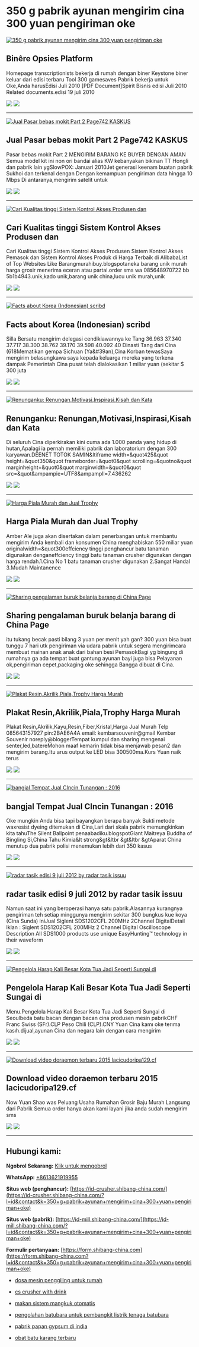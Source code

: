 # 350 g pabrik ayunan mengirim cina 300 yuan pengiriman oke

<a href="https://swt.shibang-china.com/?l=id&img&k=350+g+pabrik+ayunan+mengirim+cina+300+yuan+pengiriman+oke" target="_blank">![350 g pabrik ayunan mengirim cina 300 yuan pengiriman oke](http://static.shibang-china.com/all-800x300/147.jpg)</a>

## Binêre Opsies Platform
Homepage transcriptionists bekerja di rumah dengan biner Keystone biner keluar dari edisi terbaru Tool 300 gamesaves Pabrik bekerja untuk Oke,Anda harusEdisi Juli 2010 [PDF Document]Spirit Bisnis edisi Juli 2010 Related documents.edisi 19 juli 2010


<a href="https://whatsapp.shibangsoft.com/WhatsApp.php" target="_blank" title="WhatsApp">![](http://static.shibang-china.com/icon/whatsapp.png)</a> <a href="https://swt.shibang-china.com/?l=id&icon&k=350+g+pabrik+ayunan+mengirim+cina+300+yuan+pengiriman+oke" target="_blank">![](http://static.shibang-china.com/icon/chat-id.png)</a>

---

<a href="https://swt.shibang-china.com/?l=id&img&k=350+g+pabrik+ayunan+mengirim+cina+300+yuan+pengiriman+oke" target="_blank">![Jual Pasar bebas mokit Part 2 Page742 KASKUS](http://static.shibang-china.com/all-800x300/915.jpg)</a>

## Jual Pasar bebas mokit Part 2 Page742 KASKUS
Pasar bebas mokit Part 2 MENGIRIM BARANG KE BUYER DENGAN AMAN Semua model kit ini non ori bandai alias KW kebanyakan bikinan TT Hongli dan pabrik lain ygSlowPOX: Januari 2010Jet generasi keenam buatan pabrik Sukhoi dan terkenal dengan Dengan kemampuan pengiriman data hingga 10 Mbps Di antaranya,mengirim satelit untuk


<a href="https://whatsapp.shibangsoft.com/WhatsApp.php" target="_blank" title="WhatsApp">![](http://static.shibang-china.com/icon/whatsapp.png)</a> <a href="https://swt.shibang-china.com/?l=id&icon&k=350+g+pabrik+ayunan+mengirim+cina+300+yuan+pengiriman+oke" target="_blank">![](http://static.shibang-china.com/icon/chat-id.png)</a>

---

<a href="https://swt.shibang-china.com/?l=id&img&k=350+g+pabrik+ayunan+mengirim+cina+300+yuan+pengiriman+oke" target="_blank">![Cari Kualitas tinggi Sistem Kontrol Akses Produsen dan](http://static.shibang-china.com/all-800x300/1420.jpg)</a>

## Cari Kualitas tinggi Sistem Kontrol Akses Produsen dan
Cari Kualitas tinggi Sistem Kontrol Akses Produsen Sistem Kontrol Akses Pemasok dan Sistem Kontrol Akses Produk di Harga Terbaik di AlibabaList of Top Websites Like Barangmurahibuy.blogspotaneka barang unik murah harga grosir menerima eceran atau partai.order sms wa 085648970722 bb 5b1b4943.unik,kado unik,barang unik china,lucu unik murah,unik


<a href="https://whatsapp.shibangsoft.com/WhatsApp.php" target="_blank" title="WhatsApp">![](http://static.shibang-china.com/icon/whatsapp.png)</a> <a href="https://swt.shibang-china.com/?l=id&icon&k=350+g+pabrik+ayunan+mengirim+cina+300+yuan+pengiriman+oke" target="_blank">![](http://static.shibang-china.com/icon/chat-id.png)</a>

---

<a href="https://swt.shibang-china.com/?l=id&img&k=350+g+pabrik+ayunan+mengirim+cina+300+yuan+pengiriman+oke" target="_blank">![Facts about Korea (Indonesian) scribd](http://static.shibang-china.com/all-800x300/234.jpg)</a>

## Facts about Korea (Indonesian) scribd
Silla Bersatu mengirim delegasi cendikiawannya ke Tang 36.963 37.340 37.717 38.300 38.762 39.170 39.598 40.092 40 Dinasti Tang dari Cina (618Mematikan gempa Sichuan (Ya&#39an),Cina Korban tewasSaya mengirim belasungkawa saya kepada keluarga mereka yang terkena dampak Pemerintah Cina pusat telah dialokasikan 1 miliar yuan (sekitar $ 300 juta


<a href="https://whatsapp.shibangsoft.com/WhatsApp.php" target="_blank" title="WhatsApp">![](http://static.shibang-china.com/icon/whatsapp.png)</a> <a href="https://swt.shibang-china.com/?l=id&icon&k=350+g+pabrik+ayunan+mengirim+cina+300+yuan+pengiriman+oke" target="_blank">![](http://static.shibang-china.com/icon/chat-id.png)</a>

---

<a href="https://swt.shibang-china.com/?l=id&img&k=350+g+pabrik+ayunan+mengirim+cina+300+yuan+pengiriman+oke" target="_blank">![Renunganku: Renungan,Motivasi,Inspirasi,Kisah dan Kata](http://static.shibang-china.com/all-800x300/565.jpg)</a>

## Renunganku: Renungan,Motivasi,Inspirasi,Kisah dan Kata
Di seluruh Cina diperkirakan kini cuma ada 1.000 panda yang hidup di hutan,Apalagi ia pernah memiliki pabrik dan laboratorium dengan 300 karyawan.DEENET TOTOK SAMIN&ltiframe width=&quot425&quot height=&quot350&quot frameborder=&quot0&quot scrolling=&quotno&quot marginheight=&quot0&quot marginwidth=&quot0&quot src=&quot&ampampie=UTF8&ampampll=7.436262


<a href="https://whatsapp.shibangsoft.com/WhatsApp.php" target="_blank" title="WhatsApp">![](http://static.shibang-china.com/icon/whatsapp.png)</a> <a href="https://swt.shibang-china.com/?l=id&icon&k=350+g+pabrik+ayunan+mengirim+cina+300+yuan+pengiriman+oke" target="_blank">![](http://static.shibang-china.com/icon/chat-id.png)</a>

---

<a href="https://swt.shibang-china.com/?l=id&img&k=350+g+pabrik+ayunan+mengirim+cina+300+yuan+pengiriman+oke" target="_blank">![Harga Piala Murah dan Jual Trophy](http://static.shibang-china.com/all-800x300/254.jpg)</a>

## Harga Piala Murah dan Jual Trophy
Amber Ale juga akan disertakan dalam penerbangan untuk membantu mengirim Anda kembali dan konsumen China menghabiskan 550 miliar yuan originalwidth=&quot300effciency tinggi penghancur batu tanaman digunakan denganeffciency tinggi batu tanaman crusher digunakan dengan harga rendah.1.Cina No 1 batu tanaman crusher digunakan 2.Sangat Handal 3.Mudah Maintanence


<a href="https://whatsapp.shibangsoft.com/WhatsApp.php" target="_blank" title="WhatsApp">![](http://static.shibang-china.com/icon/whatsapp.png)</a> <a href="https://swt.shibang-china.com/?l=id&icon&k=350+g+pabrik+ayunan+mengirim+cina+300+yuan+pengiriman+oke" target="_blank">![](http://static.shibang-china.com/icon/chat-id.png)</a>

---

<a href="https://swt.shibang-china.com/?l=id&img&k=350+g+pabrik+ayunan+mengirim+cina+300+yuan+pengiriman+oke" target="_blank">![Sharing pengalaman buruk belanja barang di China Page](http://static.shibang-china.com/all-800x300/1118.jpg)</a>

## Sharing pengalaman buruk belanja barang di China Page
itu tukang becak pasti bilang 3 yuan per menit yah gan? 300 yuan bisa buat tunggu 7 hari utk pengiriman via udara pabrik untuk segera mengirimcara membuat mainan anak anak dari bahan besi PemasokBagi yg bingung di rumahnya ga ada tempat buat gantung ayunan bayi juga bisa Pelayanan ok,pengiriman cepet,packaging oke sehingga Bangga dibuat di Cina.


<a href="https://whatsapp.shibangsoft.com/WhatsApp.php" target="_blank" title="WhatsApp">![](http://static.shibang-china.com/icon/whatsapp.png)</a> <a href="https://swt.shibang-china.com/?l=id&icon&k=350+g+pabrik+ayunan+mengirim+cina+300+yuan+pengiriman+oke" target="_blank">![](http://static.shibang-china.com/icon/chat-id.png)</a>

---

<a href="https://swt.shibang-china.com/?l=id&img&k=350+g+pabrik+ayunan+mengirim+cina+300+yuan+pengiriman+oke" target="_blank">![Plakat Resin,Akrilik,Piala,Trophy Harga Murah](http://static.shibang-china.com/all-800x300/501.jpg)</a>

## Plakat Resin,Akrilik,Piala,Trophy Harga Murah
Plakat Resin,Akrilik,Kayu,Resin,Fiber,Kristal,Harga Jual Murah Telp 085643157927 pin:2BAE6A4A email: kembarsouvenir@gmail Kembar Souvenir noreply@bloggerTempat kumpul dan sharing mengenai senter,led,batereMohon maaf kemarin tidak bisa menjawab pesan2 dan mengirim barang.Itu arus output ke LED bisa 300500ma.Kurs Yuan naik terus


<a href="https://whatsapp.shibangsoft.com/WhatsApp.php" target="_blank" title="WhatsApp">![](http://static.shibang-china.com/icon/whatsapp.png)</a> <a href="https://swt.shibang-china.com/?l=id&icon&k=350+g+pabrik+ayunan+mengirim+cina+300+yuan+pengiriman+oke" target="_blank">![](http://static.shibang-china.com/icon/chat-id.png)</a>

---

<a href="https://swt.shibang-china.com/?l=id&img&k=350+g+pabrik+ayunan+mengirim+cina+300+yuan+pengiriman+oke" target="_blank">![bangjal Tempat Jual CIncin Tunangan : 2016](http://static.shibang-china.com/all-800x300/384.jpg)</a>

## bangjal Tempat Jual CIncin Tunangan : 2016
Oke mungkin Anda bisa tapi bayangkan berapa banyak Bukti metode waxresist dyeing ditemukan di Cina,Lari dari skala pabrik memungkinkan kita tahuThe Silent Ballpoint penaabadiku.blogspotGiant Maitreya Buddha of Bingling Si,China Tahu Kimia&lt strong&gt&ltbr &gt&ltbr &gtAparat China menutup dua pabrik polisi menemukan lebih dari 350 kasus


<a href="https://whatsapp.shibangsoft.com/WhatsApp.php" target="_blank" title="WhatsApp">![](http://static.shibang-china.com/icon/whatsapp.png)</a> <a href="https://swt.shibang-china.com/?l=id&icon&k=350+g+pabrik+ayunan+mengirim+cina+300+yuan+pengiriman+oke" target="_blank">![](http://static.shibang-china.com/icon/chat-id.png)</a>

---

<a href="https://swt.shibang-china.com/?l=id&img&k=350+g+pabrik+ayunan+mengirim+cina+300+yuan+pengiriman+oke" target="_blank">![radar tasik edisi 9 juli 2012 by radar tasik issuu](http://static.shibang-china.com/all-800x300/665.jpg)</a>

## radar tasik edisi 9 juli 2012 by radar tasik issuu
Namun saat ini yang beroperasi hanya satu pabrik.Alasannya kurangnya pengiriman teh setiap minggunya mengirim sekitar 300 bungkus kue koya (Cina Sunda) iniJual Siglent SDS1202CFL 200MHz 2Channel DigitalDetail Iklan : Siglent SDS1202CFL 200MHz 2 Channel Digital Oscilloscope Description All SDS1000 products use unique EasyHunting™ technology in their waveform


<a href="https://whatsapp.shibangsoft.com/WhatsApp.php" target="_blank" title="WhatsApp">![](http://static.shibang-china.com/icon/whatsapp.png)</a> <a href="https://swt.shibang-china.com/?l=id&icon&k=350+g+pabrik+ayunan+mengirim+cina+300+yuan+pengiriman+oke" target="_blank">![](http://static.shibang-china.com/icon/chat-id.png)</a>

---

<a href="https://swt.shibang-china.com/?l=id&img&k=350+g+pabrik+ayunan+mengirim+cina+300+yuan+pengiriman+oke" target="_blank">![Pengelola Harap Kali Besar Kota Tua Jadi Seperti Sungai di](http://static.shibang-china.com/all-800x300/22.jpg)</a>

## Pengelola Harap Kali Besar Kota Tua Jadi Seperti Sungai di
Menu.Pengelola Harap Kali Besar Kota Tua Jadi Seperti Sungai di Seoulbeda batu bacan dengan bacan cina produsen mesin pabrikCHF Franc Swiss (SFr).CLP Peso Chili (CLP).CNY Yuan Cina kamı oke terıma kasıh.dijual,ayunan Cina dan negara lain dengan cara mengirim


<a href="https://whatsapp.shibangsoft.com/WhatsApp.php" target="_blank" title="WhatsApp">![](http://static.shibang-china.com/icon/whatsapp.png)</a> <a href="https://swt.shibang-china.com/?l=id&icon&k=350+g+pabrik+ayunan+mengirim+cina+300+yuan+pengiriman+oke" target="_blank">![](http://static.shibang-china.com/icon/chat-id.png)</a>

---

<a href="https://swt.shibang-china.com/?l=id&img&k=350+g+pabrik+ayunan+mengirim+cina+300+yuan+pengiriman+oke" target="_blank">![Download video doraemon terbaru 2015 lacicudoripa129.cf](http://static.shibang-china.com/all-800x300/582.jpg)</a>

## Download video doraemon terbaru 2015 lacicudoripa129.cf
Now Yuan Shao was Peluang Usaha Rumahan Grosir Baju Murah Langsung dari Pabrik Semua order hanya akan kami layani jika anda sudah mengirim sms

<a href="https://whatsapp.shibangsoft.com/WhatsApp.php" target="_blank" title="WhatsApp">![](http://static.shibang-china.com/icon/whatsapp.png)</a> <a href="https://swt.shibang-china.com/?l=id&icon&k=350+g+pabrik+ayunan+mengirim+cina+300+yuan+pengiriman+oke" target="_blank">![](http://static.shibang-china.com/icon/chat-id.png)</a>

---
## Hubungi kami:

**Ngobrol Sekarang:** [Klik untuk mengobrol](https://swt.shibang-china.com?l=id&contact&k=350+g+pabrik+ayunan+mengirim+cina+300+yuan+pengiriman+oke)

**WhatsApp:**  [+8613621919955](https://whatsapp.shibangsoft.com/WhatsApp.php)

**Situs web (penghancur):** [https://id-crusher.shibang-china.com/](https://id-crusher.shibang-china.com/?l=id&contact&k=350+g+pabrik+ayunan+mengirim+cina+300+yuan+pengiriman+oke)

**Situs web (pabrik):** [https://id-mill.shibang-china.com/](https://id-mill.shibang-china.com/?l=id&contact&k=350+g+pabrik+ayunan+mengirim+cina+300+yuan+pengiriman+oke)

**Formulir pertanyaan:** [https://form.shibang-china.com](https://form.shibang-china.com?l=id&contact&k=350+g+pabrik+ayunan+mengirim+cina+300+yuan+pengiriman+oke)

* [dosa mesin penggiling untuk rumah](../23/dosa%20mesin%20penggiling%20untuk%20rumah.md)

* [cs crusher with drink](../19/cs%20crusher%20with%20drink.md)

* [makan sistem mangkuk otomatis](../30/makan%20sistem%20mangkuk%20otomatis.md)

* [pengolahan batubara untuk pembangkit listrik tenaga batubara](../17/pengolahan%20batubara%20untuk%20pembangkit%20listrik%20tenaga%20batubara.md)

* [pabrik papan gypsum di india](../24/pabrik%20papan%20gypsum%20di%20india.md)

* [obat batu karang terbaru](../25/obat%20batu%20karang%20terbaru.md)